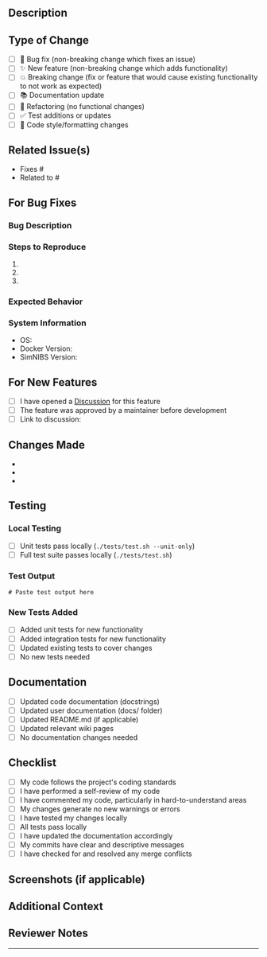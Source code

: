 ## Description

<!-- Provide a clear and concise description of what this PR does -->

## Type of Change

<!-- Please check the relevant option(s) -->

- [ ] 🐛 Bug fix (non-breaking change which fixes an issue)
- [ ] ✨ New feature (non-breaking change which adds functionality)
- [ ] 💥 Breaking change (fix or feature that would cause existing functionality to not work as expected)
- [ ] 📚 Documentation update
- [ ] 🔧 Refactoring (no functional changes)
- [ ] ✅ Test additions or updates
- [ ] 🎨 Code style/formatting changes

## Related Issue(s)

<!-- Link to related issues using GitHub keywords -->
<!-- Examples: "Fixes #123", "Closes #456", "Related to #789" -->

- Fixes #
- Related to #

## For Bug Fixes

<!-- If this is a bug fix, please provide the following information -->
<!-- You can remove this section for non-bug-fix PRs -->

### Bug Description
<!-- What was the incorrect/weird behavior? -->


### Steps to Reproduce
<!-- How can someone reproduce this bug? -->

1. 
2. 
3. 

### Expected Behavior
<!-- What should happen instead? -->


### System Information
<!-- Please complete the following -->

- OS: <!-- e.g., Ubuntu 22.04, macOS 14.0, Windows 11 -->
- Docker Version: <!-- Run: docker --version -->
- SimNIBS Version: <!-- If applicable -->

## For New Features

<!-- If this is a new feature, please confirm the following -->
<!-- You can remove this section for non-feature PRs -->

- [ ] I have opened a [Discussion](https://github.com/idossha/TI-Toolbox/discussions) for this feature
- [ ] The feature was approved by a maintainer before development
- [ ] Link to discussion: <!-- Add link here -->

## Changes Made

<!-- Provide a detailed list of changes -->

- 
- 
- 

## Testing

<!-- Describe the tests you ran and their results -->

### Local Testing

- [ ] Unit tests pass locally (`./tests/test.sh --unit-only`)
- [ ] Full test suite passes locally (`./tests/test.sh`)

### Test Output
<!-- Paste relevant test output or summarize results -->

```
# Paste test output here
```

### New Tests Added

<!-- If applicable, describe any new tests you added -->

- [ ] Added unit tests for new functionality
- [ ] Added integration tests for new functionality
- [ ] Updated existing tests to cover changes
- [ ] No new tests needed

## Documentation

<!-- Check all that apply -->

- [ ] Updated code documentation (docstrings)
- [ ] Updated user documentation (docs/ folder)
- [ ] Updated README.md (if applicable)
- [ ] Updated relevant wiki pages
- [ ] No documentation changes needed

## Checklist

<!-- Verify you have completed all required items -->

- [ ] My code follows the project's coding standards
- [ ] I have performed a self-review of my code
- [ ] I have commented my code, particularly in hard-to-understand areas
- [ ] My changes generate no new warnings or errors
- [ ] I have tested my changes locally
- [ ] All tests pass locally
- [ ] I have updated the documentation accordingly
- [ ] My commits have clear and descriptive messages
- [ ] I have checked for and resolved any merge conflicts

## Screenshots (if applicable)

<!-- Add screenshots for UI changes or visual outputs -->

## Additional Context

<!-- Add any other context about the PR here -->
<!-- For example: performance implications, design decisions, alternative approaches considered -->

## Reviewer Notes

<!-- Any specific areas you'd like reviewers to focus on? -->

---

<!-- 
Thank you for contributing to TI-Toolbox! 
Please ensure all checkboxes are complete before requesting a review.
-->

